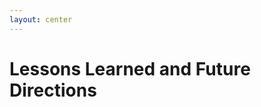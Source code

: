 ```yaml
---
layout: center
---
```


# Lessons Learned and Future Directions

<SlideCurrentNo class="absolute bottom-8 right-10"/>
<!--
Now, in the last few minutes, I want to talk about some lessons we learned from the deployment and some areas for future work.
-->